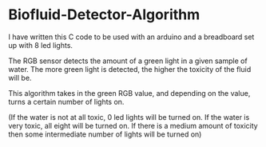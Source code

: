 # Biofluid-Detector-Algorithm

I have written this C code to be used with an arduino and a breadboard set up with 8 led lights.

The RGB sensor detects the amount of a green light in a given sample of water. 
The more green light is detected, the higher the toxicity of the fluid will be. 

This algorithm takes in the green RGB value, and depending on the value, turns a certain number of lights on. 

(If the water is not at all toxic, 0 led lights will 
be turned on. If the water is very toxic, all eight will be turned on. If there is a medium amount of toxicity then some
intermediate number of lights will be turned on)
